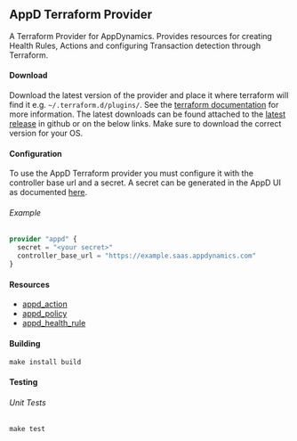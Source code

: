 ## AppD Terraform Provider

A Terraform Provider for AppDynamics.
Provides resources for creating Health Rules, Actions and configuring Transaction detection through Terraform.

#### Download

Download the latest version of the provider and place it where terraform will find it e.g. `~/.terraform.d/plugins/`.
See the [terraform documentation](https://www.terraform.io/docs/extend/how-terraform-works.html#discovery) for more information.
The latest downloads can be found attached to the [latest release](https://github.com/HarryEMartland/appd-terraform-provider/releases/latest) in github or on the below links.
Make sure to download the correct version for your OS.

#### Configuration

To use the AppD Terraform provider you must configure it with the controller base url and a secret.
A secret can be generated in the AppD UI as documented [here](https://docs.appdynamics.com/display/PRO45/API+Clients).

###### Example
```terraform
provider "appd" {
  secret = "<your secret>"
  controller_base_url = "https://example.saas.appdynamics.com"
}
```

#### Resources

- [appd_action](docs/resources/action.md)
- [appd_policy](docs/resources/policy_resource.md)
- [appd_health_rule](docs/resources/health_rule.md)

#### Building

```shell script
make install build
```

#### Testing

###### Unit Tests
```shell script
make test
```
